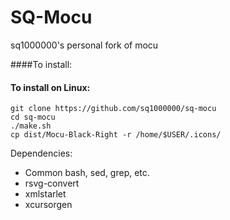 SQ-Mocu
====

sq1000000's personal fork of mocu

####To install:

#### To install on Linux:

	git clone https://github.com/sq1000000/sq-mocu
	cd sq-mocu
	./make.sh
	cp dist/Mocu-Black-Right -r /home/$USER/.icons/

Dependencies:

- Common bash, sed, grep, etc.
- rsvg-convert
- xmlstarlet
- xcursorgen
